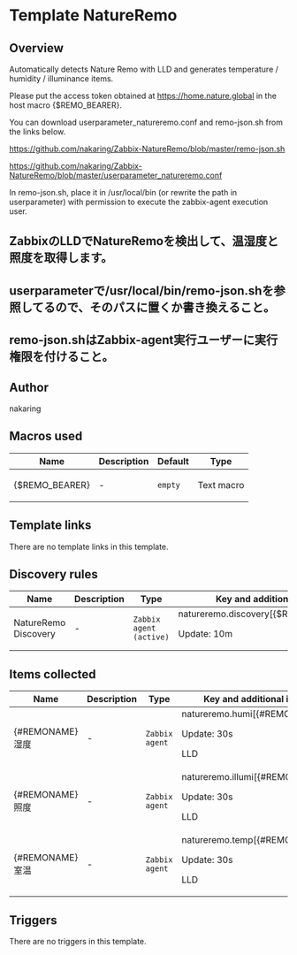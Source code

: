 # Template NatureRemo

## Overview

Automatically detects Nature Remo with LLD and generates temperature / humidity / illuminance items.


Please put the access token obtained at https://home.nature.global in the host macro {$REMO\_BEARER}.


You can download userparameter\_natureremo.conf and remo-json.sh from the links below.


<https://github.com/nakaring/Zabbix-NatureRemo/blob/master/remo-json.sh>


<https://github.com/nakaring/Zabbix-NatureRemo/blob/master/userparameter_natureremo.conf>


In remo-json.sh, place it in /usr/local/bin (or rewrite the path in userparameter) with permission to execute the zabbix-agent execution user.


 


ZabbixのLLDでNatureRemoを検出して、温湿度と照度を取得します。
----------------------------------------


userparameterで/usr/local/bin/remo-json.shを参照してるので、そのパスに置くか書き換えること。
------------------------------------------------------------------


remo-json.shはZabbix-agent実行ユーザーに実行権限を付けること。
-------------------------------------------



## Author

nakaring

## Macros used

|Name|Description|Default|Type|
|----|-----------|-------|----|
|{$REMO_BEARER}|<p>-</p>|`empty`|Text macro|
## Template links

There are no template links in this template.

## Discovery rules

|Name|Description|Type|Key and additional info|
|----|-----------|----|----|
|NatureRemo Discovery|<p>-</p>|`Zabbix agent (active)`|natureremo.discovery[{$REMO_BEARER}]<p>Update: 10m</p>|
## Items collected

|Name|Description|Type|Key and additional info|
|----|-----------|----|----|
|{#REMONAME} 湿度|<p>-</p>|`Zabbix agent`|natureremo.humi[{#REMONAME}]<p>Update: 30s</p><p>LLD</p>|
|{#REMONAME} 照度|<p>-</p>|`Zabbix agent`|natureremo.illumi[{#REMONAME}]<p>Update: 30s</p><p>LLD</p>|
|{#REMONAME} 室温|<p>-</p>|`Zabbix agent`|natureremo.temp[{#REMONAME}]<p>Update: 30s</p><p>LLD</p>|
## Triggers

There are no triggers in this template.

